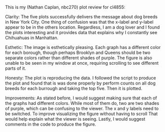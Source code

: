 This is my (Nathan Caplan, nbc270) plot review for cl4855:

Clarity: The five plots successfully delivers the message about dog breeds in New York City. One thing of confusion was that the x-label and y-label appear to be in the others location. Regardless, I am a dog lover and I found the plots interesting and it provides data that explains why I constantly see Chihuahuas in Manhattan. 

Esthetic: The image is esthetically pleasing. Each graph has a different color for each borough, though perhaps Brooklyn and Queens should be two separate colors rather than different shades of purple. The figure is also unable to be seen in my window at once, requiring scrolling to see different parts of it. 

Honesty: The plot is reproducing the data. I followed the script to produce the plot and found that is was done properly by perform counts on all dog breeds for each burrough and taking the top five. Then it is plotted.

Improvements: As stated before, I would suggest making sure that each of the graphs had different colors. While most of them do, two are two shades of purple, which can be confusing to the viewer. The x and y labels need to be switched. To improve visualizing the figure without having to scroll That would help explain what the viewer is seeing. Lastly, I would suggest comments in the code to produce the figure. 

